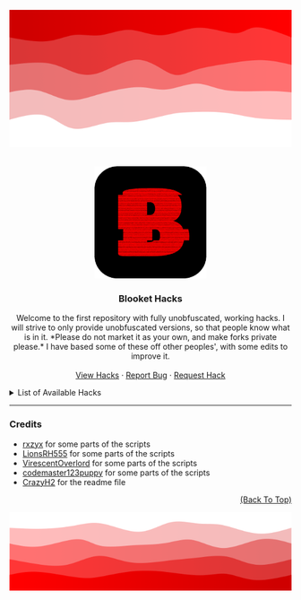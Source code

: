 <!-- Improved compatibility of back to top link: See: https://github.com/othneildrew/Best-README-Template/pull/73 -->
<a name="readme-top"></a>
<img src="images/head.png" width="100%" height="40%" />
<!-- PROJECT LOGO -->
<br />
<div align="center">
  <a href="https://github.com/cph101/Blooket-Hacks">
    <img src="images/animated_icon.gif" alt="Logo" width="200" height="200">
  </a>
  
<h3 align="center">Blooket Hacks</h3>

  <p align="center">
   Welcome to the first repository with fully unobfuscated, working hacks.
   I will strive to only provide unobfuscated versions, so that people know what is in it.
   *Please do not market it as your own, and make forks private please.*
   I have based some of these off other peoples', with some edits to improve it.
    <br />
    <br />
    <a href="#list-hacks">View Hacks</a>
    ·
    <a href="https://github.com/cph101/Blooket-Hacks/issues">Report Bug</a>
    ·
    <a href="https://github.com/cph101/Blooket-Hacks/issues">Request Hack</a>
  </p>
</div>



<!-- LIST OF HACKS -->
<a name="list-hacks"></a>
<details>
  <summary>List of Available Hacks</summary>
  <ol>
  <br/>
  <details>
    <summary>Global Hacks</summary>
     <ol>
      <li><a href="#acknowledgments">Acknowledgments</a></li>
     </ol>
   </details>
  <details>
    <summary>Blook Rush</summary>
     <ol>
      <li><a href="#acknowledgments">Acknowledgments</a></li>
     </ol>
   </details>
  <details>
    <summary>Cafe</summary>
     <ol>
      <li><a href="#acknowledgments">Acknowledgments</a></li>
     </ol>
   </details>
  <details>
    <summary>Crazy Kingdom</summary>
     <ol>
      <li><a href="#acknowledgments">Acknowledgments</a></li>
     </ol>
   </details>
  <details>
    <summary>Crypto Hack</summary>
     <ol>
      <li><a href="#acknowledgments">Acknowledgments</a></li>
     </ol>
   </details>
  <details>
    <summary>Deceptive Dinos</summary>
     <ol>
      <li><a href="#acknowledgments">Acknowledgments</a></li>
     </ol>
   </details>
  <details>
    <summary>Factory</summary>
     <ol>
      <li><a href="#acknowledgments">Acknowledgments</a></li>
     </ol>
   </details>
  <details>
    <summary>Fishing Frenzy</summary>
     <ol>
      <li><a href="#acknowledgments">Acknowledgments</a></li>
     </ol>
   </details>
  <details>
    <summary>Flappy Blook</summary>
     <ol>
      <li><a href="#acknowledgments">Acknowledgments</a></li>
     </ol>
   </details>
  <details>
    <summary>Gold Quest</summary>
     <ol>
      <li><a href="#acknowledgments">Acknowledgments</a></li>
     </ol>
   </details>
  <details>
    <summary>Monster Brawl</summary>
     <ol>
      <li><a href="#acknowledgments">Acknowledgments</a></li>
     </ol>
   </details>
  <details>
    <summary>Racing</summary>
     <ol>
      <li><a href="#acknowledgments">Acknowledgments</a></li>
     </ol>
   </details>
  <details>
    <summary>Santa's Workshop</summary>
     <ol>
      <li><a href="#acknowledgments">Acknowledgments</a></li>
     </ol>
   </details>
  <details>
    <summary>Tower Defense</summary>
     <ol>
      <li><a href="#acknowledgments">Acknowledgments</a></li>
     </ol>
   </details>
  <details>
    <summary>Tower of Doom</summary>
     <ol>
      <li><a href="#acknowledgments">Acknowledgments</a></li>
     </ol>
   </details>  
  <br/>
  </ol>
</details>
<hr>

### Credits
- [rxzyx](https://github.com/rxzyx) for some parts of the scripts<br>
- [LionsRH555](https://github.com/LionsRH555) for some parts of the scripts<br>
- [VirescentOverlord](https://github.com/VirescentOverlord) for some parts of the scripts<br>
- [codemaster123puppy](https://github.com/codemaster123puppy) for some parts of the scripts<br>
- [CrazyH2](https://github.com/crazyh2) for the readme file

<p align="right"><a href="#readme-top">(Back To Top)</a></p>

<img src="images/foot.png" width="100%" height="40%" />

